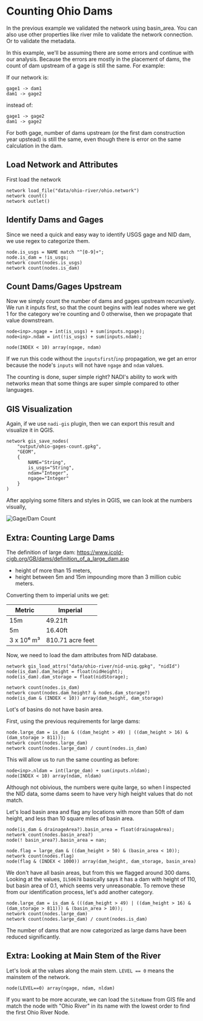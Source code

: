 # Counting Ohio Dams

In the previous example we validated the network using basin_area. You can also use other properties like river mile to validate the network connection. Or to validate the metadata.

In this example, we'll be assuming there are some errors and continue with our analysis. Because the errors are mostly in the placement of dams, the count of dam upstream of a gage is still the same. For example:

If our network is:
```network
gage1 -> dam1
dam1 -> gage2
```
instead of:
```network
gage1 -> gage2
dam1 -> gage2
```
For both gage, number of dams upstream (or the first dam construction year upstead) is still the same, even though there is error on the same calculation in the dam.

## Load Network and Attributes
First load the network
```task run
network load_file("data/ohio-river/ohio.network")
network count()
network outlet()
```

## Identify Dams and Gages
Since we need a quick and easy way to identify USGS gage and NID dam, we use regex to categorize them.

```task run continue
node.is_usgs = NAME match "^[0-9]+";
node.is_dam = !is_usgs;
network count(nodes.is_usgs)
network count(nodes.is_dam)
```

## Count Dams/Gages Upstream
Now we simply count the number of dams and gages upstream recursively. We run it inputs first, so that the count begins with leaf nodes where we get 1 for the category we're counting and 0 otherwise, then we propagate that value downstream.

```task run continue
node<inp>.ngage = int(is_usgs) + sum(inputs.ngage);
node<inp>.ndam = int(!is_usgs) + sum(inputs.ndam);

node(INDEX < 10) array(ngage, ndam)
```
If we run this code without the `inputsfirst`/`inp` propagation, we get an error because the node's `inputs` will not have `ngage` and `ndam` values.

The counting is done, super simple right? NADI's ability to work with networks mean that some things are super simple compared to other languages.

## GIS Visualization
Again, if we use `nadi-gis` plugin, then we can export this result and visualize it in QGIS.

```task
network gis_save_nodes(
	"output/ohio-gages-count.gpkg",
	"GEOM",
	{
		NAME="String",
		is_usgs="String",
		ndam="Integer",
		ngage="Integer"
	}
)
```
After applying some filters and styles in QGIS, we can look at the numbers visually,

![Gage/Dam Count](../images/counts-combined.png)

## Extra: Counting Large Dams
The definition of large dam: https://www.icold-cigb.org/GB/dams/definition_of_a_large_dam.asp

- height of more than 15 meters,
- height between 5m and 15m impounding more than 3 million cubic meters.

Converting them to imperial units we get:

| Metric     | Imperial         |
|------------|------------------|
| 15m        | 49.21ft          |
| 5m         | 16.40ft          |
| 3 x 10⁶ m³ | 810.71 acre feet |

Now, we need to load the dam attributes from NID database.

<!-- And extract the dam height, the database has different dam heights, and not all of them have everything available, so let's try our best by prioritizing different variables. -->

```task run continue
network gis_load_attrs("data/ohio-river/nid-uniq.gpkg", "nidId")
node(is_dam).dam_height = float(nidHeight);
node(is_dam).dam_storage = float(nidStorage);

network count(nodes.is_dam)
network count(nodes.dam_height? & nodes.dam_storage?)
node(is_dam & (INDEX < 10)) array(dam_height, dam_storage)
```
Lot's of basins do not have basin area.

First, using the previous requirements for large dams:

```task run continue
node.large_dam = is_dam & ((dam_height > 49) | ((dam_height > 16) & (dam_storage > 811)));
network count(nodes.large_dam)
network count(nodes.large_dam) / count(nodes.is_dam)
```

This will allow us to run the same counting as before:

```task run continue
node<inp>.nldam = int(large_dam) + sum(inputs.nldam);
node(INDEX < 10) array(ndam, nldam)
```

Although not obivious, the numbers were quite large, so when I inspected the NID data, some dams seem to have very high height values that do not match.

Let's load basin area and flag any locations with more than 50ft of dam height, and less than 10 square miles of basin area.

```task run continue
node(is_dam & drainageArea?).basin_area = float(drainageArea);
network count(nodes.basin_area?)
node(! basin_area?).basin_area = nan;

node.flag = large_dam & ((dam_height > 50) & (basin_area < 10));
network count(nodes.flag)
node(flag & (INDEX < 1000)) array(dam_height, dam_storage, basin_area)
```

We don't have all basin areas, but from this we flagged around 300 dams. Looking at the values, `IL50678` basically says it has a dam with height of 110, but basin area of 0.1, which seems very unreasonable. To remove these from our identification process, let's add another category.

```task run continue
node.large_dam = is_dam & (((dam_height > 49) | ((dam_height > 16) & (dam_storage > 811))) & (basin_area > 10));
network count(nodes.large_dam)
network count(nodes.large_dam) / count(nodes.is_dam)
```

The number of dams that are now categorized as large dams have been reduced significantly.

## Extra: Looking at Main Stem of the River

Let's look at the values along the main stem. `LEVEL == 0` means the mainstem of the network.

```task run continue
node(LEVEL==0) array(ngage, ndam, nldam)
```

If you want to be more accurate, we can load the `SiteName` from GIS file and match the node with "Ohio River" in its name with the lowest order to find the first Ohio River Node.
